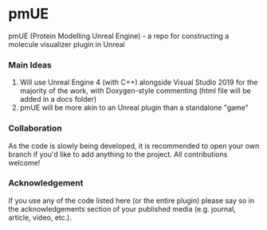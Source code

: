 # pmUE
pmUE (Protein Modelling Unreal Engine) - a repo for constructing a molecule visualizer plugin in Unreal

### Main Ideas
1. Will use Unreal Engine 4 (with C++) alongside Visual Studio 2019 for the majority of the work, with Doxygen-style commenting (html file will be added in a docs folder)
2. pmUE will be more akin to an Unreal plugin than a standalone "game"

### Collaboration
As the code is slowly being developed, it is recommended to open your own branch if you'd like to add anything to the project. All contributions welcome!

### Acknowledgement
If you use any of the code listed here (or the entire plugin) please say so in the acknowledgements section of your published media (e.g. journal, article, video, etc.).
